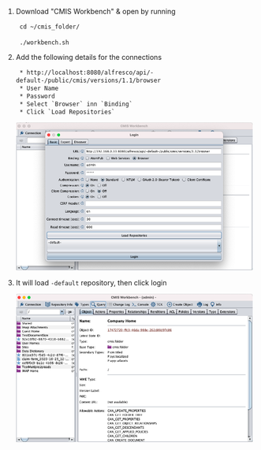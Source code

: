 1. Download "CMIS Workbench" & open by running

		cd ~/cmis_folder/

		./workbench.sh

2. Add the following details for the connections

		* http://localhost:8080/alfresco/api/-default-/public/cmis/versions/1.1/browser
		* User Name
		* Password
		* Select `Browser` inn `Binding`
		* Click `Load Repositories`

	![Repository](repository.png)

3. It will load `-default` repository, then click login

	![Login](login.png)
